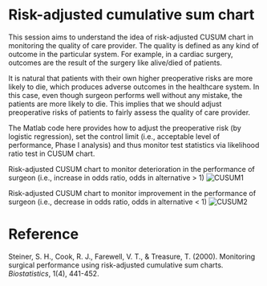 # Risk-adjusted cumulative sum chart

This session aims to understand the idea of risk-adjusted CUSUM chart in monitoring the quality of care provider.
The quality is defined as any kind of outcome in the particular system. For example, in a cardiac surgery, outcomes are the result of the surgery like alive/died of patients.  

It is natural that patients with their own higher preoperative risks are more likely to die, which produces adverse outcomes in the healthcare system. In this case, even though 
surgeon performs well without any mistake, the patients are more likely to die. This implies that we should adjust preoperative risks of patients to fairly assess the quality of care provider.

The Matlab code here provides how to adjust the preoperative risk (by logistic regression), set the control limit (i.e., acceptable level of performance, Phase I analysis) and thus monitor
test statistics via likelihood ratio test in CUSUM chart. 

Risk-adjusted CUSUM chart to monitor deterioration in the performance of surgeon (i.e., increase in odds ratio, odds in alternative > 1) 
![CUSUM1](https://user-images.githubusercontent.com/69023373/89116141-5e254c00-d456-11ea-8308-c5968e5e65bb.png)

Risk-adjusted CUSUM chart to monitor improvement in the performance of surgeon (i.e., decrease in odds ratio, odds in alternative < 1) 
![CUSUM2](https://user-images.githubusercontent.com/69023373/89116154-7eeda180-d456-11ea-94b7-dffa319bc9d6.png)

# Reference
Steiner, S. H., Cook, R. J., Farewell, V. T., & Treasure, T. (2000). Monitoring surgical performance using risk-adjusted cumulative sum charts. *Biostatistics*, 1(4), 441-452.
